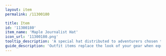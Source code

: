 ```yaml
---
layout: item
permalink: /11300180

title: Item
id: '11300180'
item_name: 'Maple Journalist Hat'
icon_url: '11300180.png'
tooltip_description: 'A special hat distributed to adventurers chosen to be MapleStory 2 journalists.'
guide_description: 'Outfit items replace the look of your gear when equipped.'
---
```

